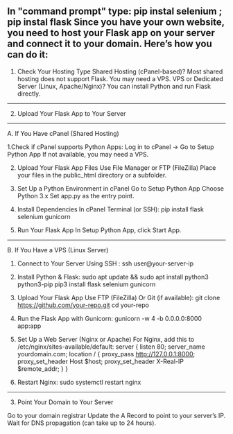 In "command prompt" type: pip instal selenium ; pip instal flask
Since you have your own website, you need to host your Flask app on your server and connect it to your domain. Here’s how you can do it:
------------------------------------------------------------------------------------------------------------------------------------------
1. Check Your Hosting Type
Shared Hosting (cPanel-based)?
Most shared hosting does not support Flask. You may need a VPS.
VPS or Dedicated Server (Linux, Apache/Nginx)?
You can install Python and run Flask directly.
------------------------------------------------------------------------------------------------------------------------------------------
2. Upload Your Flask App to Your Server
------------------------------------------------------------------------------------------------------------------------------------------
A. If You Have cPanel (Shared Hosting)

1.Check if cPanel supports Python Apps:
  Log in to cPanel → Go to Setup Python App
  If not available, you may need a VPS.

2. Upload Your Flask App Files
  Use File Manager or FTP (FileZilla)
  Place your files in the public_html directory or a subfolder.

3. Set Up a Python Environment in cPanel
  Go to Setup Python App 
  Choose Python 3.x
  Set app.py as the entry point.

4. Install Dependencies
  In cPanel Terminal (or SSH):  pip install flask selenium gunicorn

5. Run Your Flask App
  In Setup Python App, click Start App.
----------------------------------------------------------------------------------------------------------------------------------------
B. If You Have a VPS (Linux Server)

1. Connect to Your Server Using SSH : ssh user@your-server-ip

2. Install Python & Flask:  sudo apt update && sudo apt install python3 python3-pip
                         pip3 install flask selenium gunicorn

3. Upload Your Flask App
Use FTP (FileZilla)
Or Git (if available):  git clone https://github.com/your-repo.git
                        cd your-repo 

4. Run the Flask App with Gunicorn:  gunicorn -w 4 -b 0.0.0.0:8000 app:app

5. Set Up a Web Server (Nginx or Apache)
For Nginx, add this to /etc/nginx/sites-available/default:
server {
    listen 80;
    server_name yourdomain.com;
    location / {
        proxy_pass http://127.0.0.1:8000;
        proxy_set_header Host $host;
        proxy_set_header X-Real-IP $remote_addr;
    }
}

6. Restart Nginx:  sudo systemctl restart nginx
------------------------------------------------------------------------------------------------------------------------------------------
3. Point Your Domain to Your Server

Go to your domain registrar
Update the A Record to point to your server’s IP.
Wait for DNS propagation (can take up to 24 hours).


